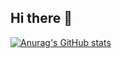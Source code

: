 ## Hi there 👋

[![Anurag's GitHub stats](https://github-readme-stats.vercel.app/api?username=Bogatyrev-Islam)](https://github.com/anuraghazra/github-readme-stats)


